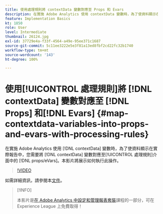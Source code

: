 ```yaml
---
title: 使用處理規則將 contextData 變數對應至 Props 和 Evars
description: 在實施 Adobe Analytics 使用 contextData 變數時，為了使資料顯示在實際報告中，您需要將 contextData 變數對應至處理規則介面中的 props / eVars。本影片將展示如何執行此操作。
feature: Implementation Basics
kt: 1850
role: User
level: Intermediate
thumbnail: 26124.jpg
exl-id: 37729e4a-f33f-4564-a49e-95ee371c1687
source-git-commit: 5c11ee3222e5e3f81a13ed8fbf2cd22fc32b1740
workflow-type: tm+mt
source-wordcount: '143'
ht-degree: 100%

---
```


# 使用[!UICONTROL 處理規則]將 [!DNL contextData] 變數對應至 [!DNL Props] 和[!DNL Evars] {#map-contextdata-variables-into-props-and-evars-with-processing-rules}

在實施 Adobe Analytics 使用 [!DNL contextData] 變數時，為了使資料顯示在實際報告中，您需要將 [!DNL contextData] 變數對應至[!UICONTROL 處理規則]介面中的 [!DNL props/eVars]。本影片將展示如何執行此操作。

>[!VIDEO](https://video.tv.adobe.com/v/26124/?quality=12)

如需詳細資訊，請參閱本[文件](https://experienceleague.adobe.com/docs/analytics/admin/admin-tools/processing-rules/processing-rules.html?lang=zh-Hant)。

>[!INFO]
>
> 本影片是[在 Adobe Analytics 中設定和管理報表套裝](https://experienceleague.adobe.com/?recommended=Analytics-A-1-2021.1.administration)課程的一部分，可在 Experience League 上免費取得！